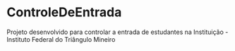 # ControleDeEntrada
Projeto desenvolvido para controlar a entrada de estudantes na Instituição - Instituto Federal do Triângulo Mineiro
